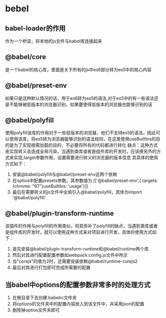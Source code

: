 # bebel
## babel-loader的作用
作为一个桥梁，将本地的js文件与babel库连接起来
## @babel/core
是一个babel的核心库，里面是关于所有的js中es6部分转为es5中的核心内容
## @babel/preset-env
如果只是这种默认情况的话，用于es6转为es5的语法,对于es5中的有一些语法还是不能够被低版本的浏览器识别，如果要使得低版本的浏览器也能够识别的话
## @babel/polyfill
使用polyfill该库的作用对于一些低版本的浏览器，他们不支持es5的语法，因此可以使用该库，将es5转为浏览器能够识别的语法规则，在这里使用useBuiltIns的目的是为了实现按需加载的目的，不必要将所有的代码都进行转化
缺点：这种方式来实现转义会造成全局污染，当遇到类库或者是组件库的开发时，应该换另外的方式来实现,target参数作用，设置需要进行转义的浏览器的版本信息
其具体的使用方式如下：
1. 安装@babel/polyfill与@babel/preset-env这两个依赖
2. 在optios中配置presets参数，其参数值为 [['@babel/preset-env',{ targets: {chrome: "67"}useBuiltIns: 'usage'}]]
3. 最后在需要转义的js文件中全局引入@babel/polyfill，具体为import '@babel/polyfill'
## @babel/plugin-transform-runtime
该插件的作用与polyfill的作用类似，但其弥补了polyfill的缺点，当遇到类库或者是组件库的开发时，就可以使用这种方式来对项目进行开发，具体的使用方式如下：
1. 首先安装@babel/plugin-transform-runtime和@babel/runtime两个库
2. 然后对其进行配置配置参数如webpack.config.js文件中所示
3. 当"corejs"的值为2时，还需要安装依赖@babel/runtime-corejs2
4. 最后对其进行打包即可完成所需要的配置
## 当babel中options的配置参数非常多时的处理方式
1. 在根目录下去创建.babelrc文件夹
2. 将options的文件夹中的配置内容放入到该文件中，并采用json的配置
3. 删除掉optios文件夹即可


